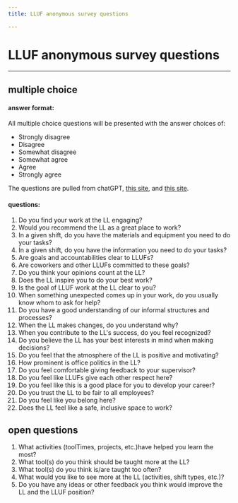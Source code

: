 ```yaml
---
title: LLUF anonymous survey questions

---
```


# LLUF anonymous survey questions

---
## multiple choice

#### answer format: 
All multiple choice questions will be presented with the answer choices of: 

* Strongly disagree
* Disagree
* Somewhat disagree
* Somewhat agree
* Agree
* Strongly agree

The questions are pulled from chatGPT, [this site](https://www.quantumworkplace.com/future-of-work/employee-engagement-survey-questions), and [this site](https://blog.vantagecircle.com/employee-engagement-survey-questions/). 

#### questions: 

1. Do you find your work at the LL engaging?
4. Would you recommend the LL as a great place to work?
5. In a given shift, do you have the materials and equipment you need to do your tasks?
6. In a given shift, do you have the information you need to do your tasks?
7. Are goals and accountabilities clear to LLUFs?
8. Are coworkers and other LLUFs committed to these goals?
9. Do you think your opinions count at the LL?
10. Does the LL inspire you to do your best work?
11. Is the goal of LLUF work at the LL clear to you?
12. When something unexpected comes up in your work, do you usually know whom to ask for help?
13. Do you have a good understanding of our informal structures and processes?
14. When the LL makes changes, do you understand why?
15. When you contribute to the LL's success, do you feel recognized?
16. Do you believe the LL has your best interests in mind when making decisions?
17. Do you feel that the atmosphere of the LL is positive and motivating?
18. How prominent is office politics in the LL?
19. Do you feel comfortable giving feedback to your supervisor?
20. Do you feel like LLUFs give each other respect here?
21. Do you feel like this is a good place for you to develop your career?
22. Do you trust the LL to be fair to all employees?
23. Do you feel like you belong here?
24. Does the LL feel like a safe, inclusive space to work?




## open questions 

1. What activities (toolTimes, projects, etc.)have helped you learn the most?
2. What tool(s) do you think should be taught more at the LL?
3. What tool(s) do you think is/are taught too often? 
4. What would you like to see more at the LL (activities, shift types, etc.)?
5. Do you have any ideas or other feedback you think would improve the LL and the LLUF position? 